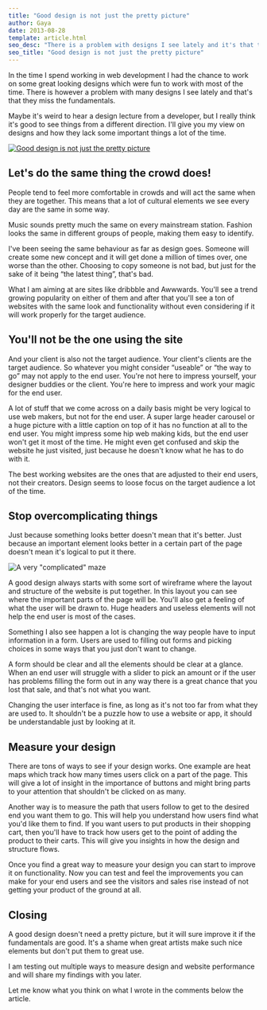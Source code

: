 ```yaml
---
title: "Good design is not just the pretty picture"
author: Gaya
date: 2013-08-28
template: article.html
seo_desc: "There is a problem with designs I see lately and it's that they miss the fundamentals. I'll give you my view on designs and how they lack important things."
seo_title: "Good design is not just the pretty picture"
---
```

In the time I spend working in web development I had the chance to work on some great looking designs which were fun to work with most of the time. There is however a problem with many designs I see lately and that's that they miss the fundamentals.

Maybe it's weird to hear a design lecture from a developer, but I really think it's good to see things from a different direction. I'll give you my view on designs and how they lack some important things a lot of the time.

[![Good design is not just the pretty picture](/articles/good-design-just-pretty-picture/poster-good-design-pretty-picture.jpg)](/articles/good-design-just-pretty-picture/ "Good design is not just the pretty picture")

<span class="more"></span>

Let's do the same thing the crowd does!
---------------------------------------

People tend to feel more comfortable in crowds and will act the same when they are together. This means that a lot of cultural elements we see every day are the same in some way.

Music sounds pretty much the same on every mainstream station. Fashion looks the same in different groups of people, making them easy to identify.

I've been seeing the same behaviour as far as design goes. Someone will create some new concept and it will get done a million of times over, one worse than the other. Choosing to copy someone is not bad, but just for the sake of it being “the latest thing”, that's bad.

What I am aiming at are sites like dribbble and Awwwards. You'll see a trend growing popularity on either of them and after that you'll see a ton of websites with the same look and functionality without even considering if it will work properly for the target audience.

You'll not be the one using the site
------------------------------------

And your client is also not the target audience. Your client's clients are the target audience. So whatever you might consider “useable” or “the way to go” may not apply to the end user. You're not here to impress yourself, your designer buddies or the client. You're here to impress and work your magic for the end user.

A lot of stuff that we come across on a daily basis might be very logical to use web makers, but not for the end user. A super large header carousel or a huge picture with a little caption on top of it has no function at all to the end user. You might impress some hip web making kids, but the end user won't get it most of the time. He might even get confused and skip the website he just visited, just because he doesn't know what he has to do with it.

The best working websites are the ones that are adjusted to their end users, not their creators. Design seems to loose focus on the target audience a lot of the time.

Stop overcomplicating things
----------------------------

Just because something looks better doesn't mean that it's better. Just because an important element looks better in a certain part of the page doesn't mean it's logical to put it there.

![A very "complicated" maze](/articles/good-design-just-pretty-picture/a-complicated-maze.jpg)

A good design always starts with some sort of wireframe where the layout and structure of the website is put together. In this layout you can see where the important parts of the page will be. You'll also get a feeling of what the user will be drawn to. Huge headers and useless elements will not help the end user is most of the cases.

Something I also see happen a lot is changing the way people have to input information in a form. Users are used to filling out forms and picking choices in some ways that you just don't want to change.

A form should be clear and all the elements should be clear at a glance. When an end user will struggle with a slider to pick an amount or if the user has problems filling the form out in any way there is a great chance that you lost that sale, and that's not what you want.

Changing the user interface is fine, as long as it's not too far from what they are used to. It shouldn't be a puzzle how to use a website or app, it should be understandable just by looking at it.

Measure your design
-------------------

There are tons of ways to see if your design works. One example are heat maps which track how many times users click on a part of the page. This will give a lot of insight in the importance of buttons and might bring parts to your attention that shouldn't be clicked on as many.

Another way is to measure the path that users follow to get to the desired end you want them to go. This will help you understand how users find what you'd like them to find. If you want users to put products in their shopping cart, then you'll have to track how users get to the point of adding the product to their carts. This will give you insights in how the design and structure flows.

Once you find a great way to measure your design you can start to improve it on functionality. Now you can test and feel the improvements you can make for your end users and see the visitors and sales rise instead of not getting your product of the ground at all.

Closing
-------

A good design doesn't need a pretty picture, but it will sure improve it if the fundamentals are good. It's a shame when great artists make such nice elements but don't put them to great use.

I am testing out multiple ways to measure design and website performance and will share my findings with you later.

Let me know what you think on what I wrote in the comments below the article.